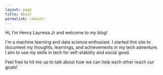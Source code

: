 ```yaml
---
layout: page
title: About
permalink: /about/
---
```


Hi, I'm Henry Laynesa Jr and welcome to my blog!

I'm a machine learning and data science enthusiast. I started this site to document my thoughts, learnings, and achievements in my tech adventure. I aim to use my skills in tech for self-stability and social good.

Feel free to hit me up to talk about how we can help each other reach our goals!